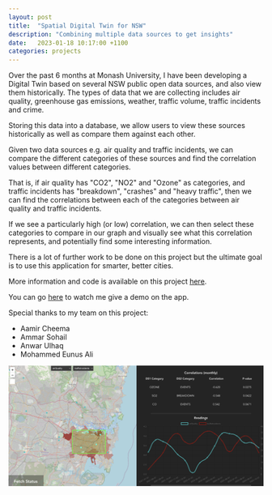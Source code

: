 ```yaml
---
layout: post
title:  "Spatial Digital Twin for NSW"
description: "Combining multiple data sources to get insights"
date:   2023-01-18 10:17:00 +1100
categories: projects
---
```

Over the past 6 months at Monash University, I have been developing a Digital Twin based on several NSW public open data sources, and also view them historically. The types of data that we are collecting includes air quality, greenhouse gas emissions, weather, traffic volume, traffic incidents and crime.

Storing this data into a database, we allow users to view these sources historically as well as compare them against each other. 

Given two data sources e.g. air quality and traffic incidents, we can compare the different categories of these sources and find the correlation values between different categories.

That is, if air quality has "CO2", "NO2" and "Ozone" as categories, and traffic incidents has "breakdown", "crashes" and "heavy traffic", then we can find the correlations between each of the categories between air quality and traffic incidents.

If we see a particularly high (or low) correlation, we can then select these categories to compare in our graph and visually see what this correlation represents, and potentially find some interesting information.

There is a lot of further work to be done on this project but the ultimate goal is to use this application for smarter, better cities.

More information and code is available on this project [here](https://asama-sama.github.io/dt-server/).

You can go [here](https://www.youtube.com/watch?v=pQ8-jVs7FBk&ab_channel=AamirCheema) to watch me give a demo on the app.

Special thanks to my team on this project:
* Aamir Cheema
* Ammar Sohail
* Anwar Ulhaq
* Mohammed Eunus Ali

![Screenshot of digital twin comparison view](/assets/images/spatial-twin-screenshot.png)